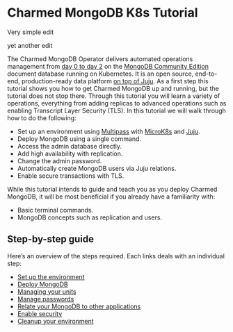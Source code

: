 # Charmed MongoDB K8s Tutorial

Very simple edit

yet another edit

The Charmed MongoDB Operator delivers automated operations management from [day 0 to day 2](https://codilime.com/blog/day-0-day-1-day-2-the-software-lifecycle-in-the-cloud-age/) on the [MongoDB Community Edition](https://github.com/mongodb/mongo) document database running on Kubernetes. It is an open source, end-to-end, production-ready data platform [on top of Juju](https://juju.is/). As a first step this tutorial shows you how to get Charmed MongoDB up and running, but the tutorial does not stop there. Through this tutorial you will learn a variety of operations, everything from adding replicas to advanced operations such as enabling Transcript Layer Security (TLS). In this tutorial we will walk through how to do the following:

- Set up an environment using [Multipass](https://multipass.run/) with [MicroK8s](https://microk8s.io/) and [Juju](https://juju.is/).
- Deploy MongoDB using a single command.
- Access the admin database directly.
- Add high availability with replication.
- Change the admin password.
- Automatically create MongoDB users via Juju relations. 
- Enable secure transactions with TLS.

While this tutorial intends to guide and teach you as you deploy Charmed MongoDB, it will be most beneficial if you already have a familiarity with: 
- Basic terminal commands.
- MongoDB concepts such as replication and users.

## Step-by-step guide

Here’s an overview of the steps required. Each links deals with an individual step:
* [Set up the environment](TODO)
* [Deploy MongoDB](TODO)
* [Managing your units](TODO)
* [Manage passwords](TODO)
* [Relate your MongoDB to other applications](TODO)
* [Enable security](TODO)
* [Cleanup your environment](TODO)